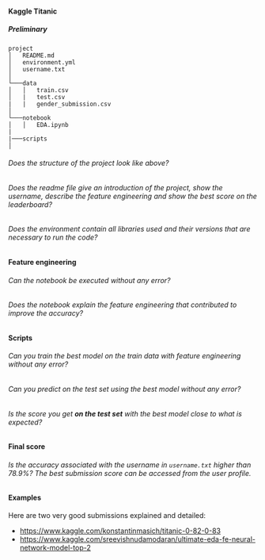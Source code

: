 #### Kaggle Titanic

##### Preliminary

```
project
│   README.md
│   environment.yml
│   username.txt
│
└───data
│   │   train.csv
│   |   test.csv
|   |   gender_submission.csv
│
└───notebook
│   │   EDA.ipynb
|
|───scripts
│

```

###### Does the structure of the project look like above?

###### Does the readme file give an introduction of the project, show the username, describe the feature engineering and show the best score on the leaderboard?

###### Does the environment contain all libraries used and their versions that are necessary to run the code?

#### Feature engineering

###### Can the notebook be executed without any error?

###### Does the notebook explain the feature engineering that contributed to improve the accuracy?

#### Scripts

###### Can you train the best model on the train data with feature engineering without any error?

###### Can you predict on the test set using the best model without any error?

###### Is the score you get **on the test set** with the best model close to what is expected?

#### Final score

###### Is the accuracy associated with the username in `username.txt` higher than 78.9%? The best submission score can be accessed from the user profile.

#### Examples

Here are two very good submissions explained and detailed:

- https://www.kaggle.com/konstantinmasich/titanic-0-82-0-83
- https://www.kaggle.com/sreevishnudamodaran/ultimate-eda-fe-neural-network-model-top-2
